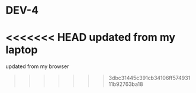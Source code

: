# DEV-4
<<<<<<< HEAD
updated from my laptop
=======
updated from my browser
>>>>>>> 3dbc31445c391cb34106ff57493111b92763ba18

